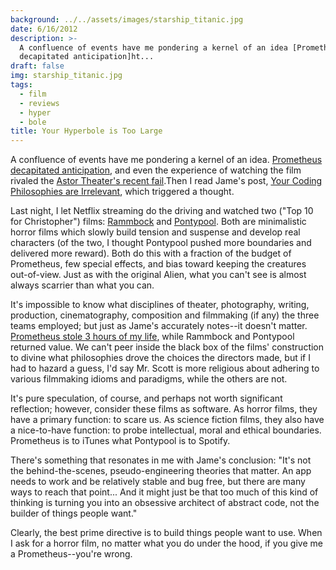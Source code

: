```yaml
---
background: ../../assets/images/starship_titanic.jpg
date: 6/16/2012
description: >-
  A confluence of events have me pondering a kernel of an idea [Prometheus
  decapitated anticipation]ht...
draft: false
img: starship_titanic.jpg
tags:
  - film
  - reviews
  - hyper
  - bole
title: Your Hyperbole is Too Large
---
```


A confluence of events have me pondering a kernel of an idea. [Prometheus decapitated anticipation](http://www.sabotagetimes.com/tv-film/prometheus-reviewed-save-yourself-the-money-watch-alien-on-dvd-instead/), and even the experience of watching the film rivaled the [Astor Theater's recent fail](http://astortheatreblog.wordpress.com/2012/01/26/what-happened-last-night/).Then I read Jame's post, [Your Coding Philosophies are Irrelevant](http://prog21.dadgum.com/142.html), which triggered a thought.

Last night, I let Netflix streaming do the driving and watched two ("Top 10 for Christopher") films: [Rammbock](http://www.imdb.com/title/tt1583356/) and [Pontypool](http://www.imdb.com/title/tt1226681/). Both are minimalistic horror films which slowly build tension and suspense and develop real characters (of the two, I thought Pontypool pushed more boundaries and delivered more reward). Both do this with a fraction of the budget of Prometheus, few special effects, and bias toward keeping the creatures out-of-view. Just as with the original Alien, what you can't see is almost always scarrier than what you can.

It's impossible to know what disciplines of theater, photography, writing, production, cinematography, composition and filmmaking (if any) the three teams employed; but just as Jame's accurately notes--it doesn't matter. [Prometheus stole 3 hours of my life](http://i.imgur.com/tiBQO.jpg), while Rammbock and Pontypool returned value. We can't peer inside the black box of the films' construction to divine what philosophies drove the choices the directors made, but if I had to hazard a guess, I'd say Mr. Scott is more religious about adhering to various filmmaking idioms and paradigms, while the others are not.

It's pure speculation, of course, and perhaps not worth significant reflection; however, consider these films as software. As horror films, they have a primary function: to scare us. As science fiction films, they also have a nice-to-have function: to probe intellectual, moral and ethical boundaries. Prometheus is to iTunes what Pontypool is to Spotify.

There's something that resonates in me with Jame's conclusion: "It's not the behind-the-scenes, pseudo-engineering theories that matter. An app needs to work and be relatively stable and bug free, but there are many ways to reach that point... And it might just be that too much of this kind of thinking is turning you into an obsessive architect of abstract code, not the builder of things people want."

Clearly, the best prime directive is to build things people want to use. When I ask for a horror film, no matter what you do under the hood, if you give me a Prometheus--you're wrong.
